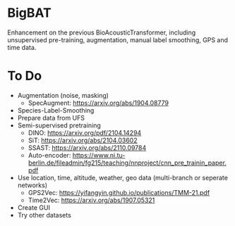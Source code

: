 # BigBAT
Enhancement on the previous BioAcousticTransformer, including unsupervised pre-training, augmentation, manual label smoothing, GPS and time data.

# To Do
- Augmentation (noise, masking)
    - SpecAugment: https://arxiv.org/abs/1904.08779
- Species-Label-Smoothing
- Prepare data from UFS
- Semi-supervised pretraining
    - DINO: https://arxiv.org/pdf/2104.14294
    - SiT: https://arxiv.org/abs/2104.03602
    - SSAST: https://arxiv.org/abs/2110.09784
    - Auto-encoder: https://www.ni.tu-berlin.de/fileadmin/fg215/teaching/nnproject/cnn_pre_trainin_paper.pdf
- Use location, time, altitude, weather, geo data (multi-branch or seperate networks)
    - GPS2Vec: https://yifangyin.github.io/publications/TMM-21.pdf
    - Time2Vec: https://arxiv.org/abs/1907.05321
- Create GUI
- Try other datasets
